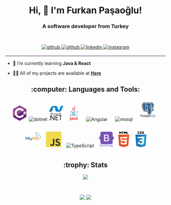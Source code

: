 <h1 align="center">Hi, 👋 I'm Furkan Paşaoğlu! </h1>
<h3 align="center">A software developer from Turkey</h3>

<br>
  

<p align="center">
<a href="https://github.com/furkanpasaoglu" target="_blank">
<img src=https://img.shields.io/badge/GitHub-100000?style=for-the-badge&logo=github&logoColor=white alt=github style="margin-bottom: 5px;" />
</a>
<a href="https://gist.github.com/furkanpasaoglu" target="_blank">
<img src=https://img.shields.io/badge/gist-100000?style=for-the-badge&logo=github&logoColor=white alt=github style="margin-bottom: 5px;" />
</a>
<a href="https://www.linkedin.com/in/furkanpasaoglu/" target="_blank">
<img src=https://img.shields.io/badge/LinkedIn-0077B5?style=for-the-badge&logo=linkedin&logoColor=white alt=linkedin style="margin-bottom: 5px;" />
</a>
<a href="mailto:furkan.pasaoglu99@gmail.com" target="_blank">
<img src=https://img.shields.io/badge/Gmail-D14836?style=for-the-badge&logo=gmail&logoColor=white alt=instagram style="margin-bottom: 5px;" />
</a> 
</p>

<hr>


- 🌱 I’m currently learning **Java & React**

- 👨‍💻 All of my projects are available at <b>[Here](https://github.com/furkanpasaoglu?tab=repositories)</b>




<h2 align="center">:computer: Languages and Tools:</h2>
<p align="center">
<img src="https://raw.githubusercontent.com/devicons/devicon/master/icons/csharp/csharp-original.svg" alt="c#" width="50" height="50"/> 
<img src="https://profilinator.rishav.dev/skills-assets/dotnetcore.png" alt="dotnet" width="50" height="50"/>
<img src="https://raw.githubusercontent.com/devicons/devicon/master/icons/dot-net/dot-net-original-wordmark.svg" alt="dotnet" width="50" height="50"/>
<img src="https://github.com/devicons/devicon/blob/master/icons/java/java-original-wordmark.svg" alt="java" width="50" height="50"/>
<img style="margin: 10px" src="https://profilinator.rishav.dev/skills-assets/angularjs-original.svg" alt="Angular" width="50" height="50" />
<img style="margin: 10px" src="https://www.svgrepo.com/show/303229/microsoft-sql-server-logo.svg" alt="mssql" width="50" height="50"/>
<img style="margin: 10px" src="https://github.com/devicons/devicon/blob/master/icons/postgresql/postgresql-original-wordmark.svg" alt="postgresql" width="50" height="50"/>
<img style="margin: 10px" src="https://github.com/devicons/devicon/blob/master/icons/mysql/mysql-original-wordmark.svg" alt="mysql" width="50" height="50"/>
<img src="https://raw.githubusercontent.com/devicons/devicon/master/icons/javascript/javascript-original.svg" alt="javascript" width="50" height="50"/>
<img style="margin: 10px" src="https://profilinator.rishav.dev/skills-assets/typescript-original.svg" alt="TypeScript" width="50" height="50" />  
<img src="https://raw.githubusercontent.com/devicons/devicon/master/icons/bootstrap/bootstrap-plain-wordmark.svg" alt="bootstrap" width="50" height="50"/> 
<img src="https://raw.githubusercontent.com/devicons/devicon/master/icons/html5/html5-original-wordmark.svg" alt="html5" width="50" height="50"/> 
<img src="https://raw.githubusercontent.com/devicons/devicon/master/icons/css3/css3-original-wordmark.svg" alt="css3" width="50" height="50"/> 
</p>



<h2 align="center">:trophy: Stats</h2>

<p align="center">
  <img src="https://github-profile-trophy.vercel.app/?username=furkanpasaoglu&theme=onedark" />
  <!--<img src="https://github-readme-stats.vercel.app/api?username=furkanpasaoglu&show_icons=true&count_private=true&hide_border=true&theme=radical"/> -->
</p>
<br>

<p align="center">
  <img src="https://komarev.com/ghpvc/?username=furkanpasaoglu&style=flat-square">  <img src="https://img.shields.io/github/followers/furkanpasaoglu?style=social">
</p>






